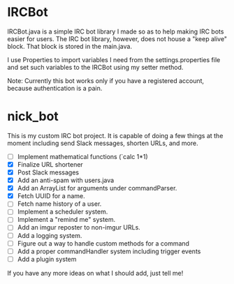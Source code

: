 # IRCBot

IRCBot.java is a simple IRC bot library I made so as to help making IRC bots easier for users. The IRC bot library, however, does not house a "keep alive" block. That block is stored in the main.java.

I use Properties to import variables I need from the settings.properties file and set such variables to the IRCBot using my setter method.

Note: Currently this bot works only if you have a registered account, because authentication is a pain.

# nick_bot

This is my custom IRC bot project. It is capable of doing a few things at the moment including send Slack messages, shorten URLs, and more.

- [ ] Implement mathematical functions (`calc 1*1)
- [X] Finalize URL shortener
- [X] Post Slack messages
- [X] Add an anti-spam with users.java
- [X] Add an ArrayList for arguments under commandParser.
- [X] Fetch UUID for a name.
- [ ] Fetch name history of a user.
- [ ] Implement a scheduler system.
- [ ] Implement a "remind me" system.
- [ ] Add an imgur reposter to non-imgur URLs.
- [ ] Add a logging system.
- [ ] Figure out a way to handle custom methods for a command
- [ ] Add a proper commandHandler system including trigger events
- [ ] Add a plugin system

If you have any more ideas on what I should add, just tell me!
